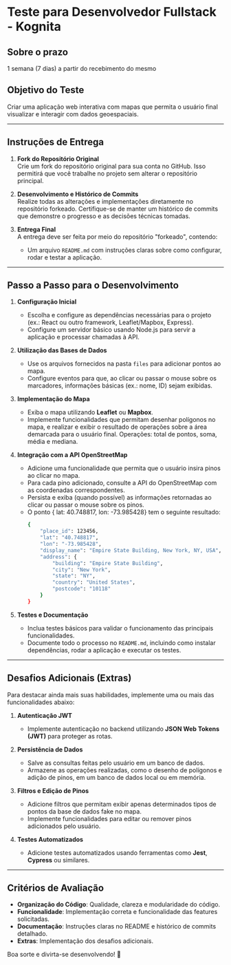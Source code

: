 # Teste para Desenvolvedor Fullstack - Kognita

## Sobre o prazo

1 semana (7 dias) a partir do recebimento do mesmo


## Objetivo do Teste

Criar uma aplicação web interativa com mapas que permita o usuário final visualizar e interagir com dados geoespaciais.

---

## Instruções de Entrega

1. **Fork do Repositório Original**  
   Crie um fork do repositório original para sua conta no GitHub. Isso permitirá que você trabalhe no projeto sem alterar o repositório principal.

2. **Desenvolvimento e Histórico de Commits**  
   Realize todas as alterações e implementações diretamente no repositório forkeado. Certifique-se de manter um histórico de commits que demonstre o progresso e as decisões técnicas tomadas.

3. **Entrega Final**  
   A entrega deve ser feita por meio do repositório "forkeado", contendo:  
   - Um arquivo `README.md` com instruções claras sobre como configurar, rodar e testar a aplicação.

---

## Passo a Passo para o Desenvolvimento

1. **Configuração Inicial**  
   - Escolha e configure as dependências necessárias para o projeto (ex.: React ou outro framework, Leaflet/Mapbox, Express).  
   - Configure um servidor básico usando Node.js para servir a aplicação e processar chamadas à API.
  
2. **Utilização das Bases de Dados**  
   - Use os arquivos fornecidos na pasta `files` para adicionar pontos ao mapa.  
   - Configure eventos para que, ao clicar ou passar o mouse sobre os marcadores, informações básicas (ex.: nome, ID) sejam exibidas.  

3. **Implementação do Mapa**  
   - Exiba o mapa utilizando **Leaflet** ou **Mapbox**.  
   - Implemente funcionalidades que permitam desenhar polígonos no mapa, e realizar e exibir o resultado de operações sobre a área demarcada para o usuário final. Operações: total de pontos, soma, média e mediana.

4. **Integração com a API OpenStreetMap**  
   - Adicione uma funcionalidade que permita que o usuário insira pinos ao clicar no mapa.  
   - Para cada pino adicionado, consulte a API do OpenStreetMap com as coordenadas correspondentes.  
   - Persista e exiba (quando possível) as informações retornadas ao clicar ou passar o mouse sobre os pinos.
    - O ponto { lat: 40.748817, lon: -73.985428} tem o seguinte resultado: 
        ```bash
        {
            "place_id": 123456,
            "lat": "40.748817",
            "lon": "-73.985428",
            "display_name": "Empire State Building, New York, NY, USA",
            "address": {
                "building": "Empire State Building",
                "city": "New York",
                "state": "NY",
                "country": "United States",
                "postcode": "10118"
            }
        }
        ```

5. **Testes e Documentação**  
   - Inclua testes básicos para validar o funcionamento das principais funcionalidades.  
   - Documente todo o processo no `README.md`, incluindo como instalar dependências, rodar a aplicação e executar os testes.

---

## Desafios Adicionais (Extras)

Para destacar ainda mais suas habilidades, implemente uma ou mais das funcionalidades abaixo:

1. **Autenticação JWT**  
   - Implemente autenticação no backend utilizando **JSON Web Tokens (JWT)** para proteger as rotas.

2. **Persistência de Dados**  
   - Salve as consultas feitas pelo usuário em um banco de dados.  
   - Armazene as operações realizadas, como o desenho de polígonos e adição de pinos, em um banco de dados local ou em memória.

3. **Filtros e Edição de Pinos**  
   - Adicione filtros que permitam exibir apenas determinados tipos de pontos da base de dados fake no mapa.  
   - Implemente funcionalidades para editar ou remover pinos adicionados pelo usuário.

4. **Testes Automatizados**  
   - Adicione testes automatizados usando ferramentas como **Jest**, **Cypress** ou similares.

---

## Critérios de Avaliação

- **Organização do Código**: Qualidade, clareza e modularidade do código.  
- **Funcionalidade**: Implementação correta e funcionalidade das features solicitadas.  
- **Documentação**: Instruções claras no README e histórico de commits detalhado.  
- **Extras**: Implementação dos desafios adicionais.  

Boa sorte e divirta-se desenvolvendo! 🚀
